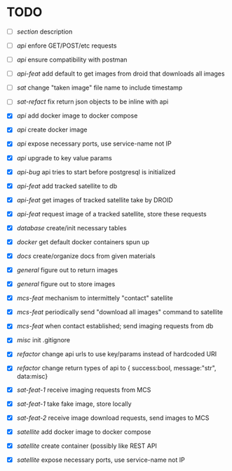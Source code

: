 # TODO

- [ ] *section*    description

- [ ] *api*        enfore GET/POST/etc requests
- [ ] *api*        ensure compatibility with postman
- [ ] *api-feat*   add default to get images from droid that downloads all images
- [ ] *sat*        change "taken image" file name to include timestamp
- [ ] *sat-refact* fix return json objects to be inline with api
- [X] *api*        add docker image to docker compose
- [X] *api*        create docker image
- [X] *api*        expose necessary ports, use service-name not IP
- [X] *api*        upgrade to key value params
- [X] *api-bug*    api tries to start before postgresql is initialized
- [X] *api-feat*   add tracked satellite to db
- [X] *api-feat*   get images of tracked satellite take by DROID
- [X] *api-feat*   request image of a tracked satellite, store these requests
- [X] *database*   create/init necessary tables
- [X] *docker*     get default docker containers spun up
- [X] *docs*       create/organize docs from given materials
- [X] *general*    figure out to return images
- [X] *general*    figure out to store images
- [X] *mcs-feat*   mechanism to intermittely "contact" satellite
- [X] *mcs-feat*   periodically send "download all images" command to satellite
- [X] *mcs-feat*   when contact established; send imaging requests from db
- [X] *misc*       init .gitignore
- [X] *refactor*   change api urls to use key/params instead of hardcoded URI
- [X] *refactor*   change return types of api to { success:bool, message:"str", data:misc}
- [X] *sat-feat-1* receive imaging requests from MCS
- [X] *sat-feat-1* take fake image, store locally
- [X] *sat-feat-2* receive image download requests, send images to MCS
- [X] *satellite*  add docker image to docker compose
- [X] *satellite*  create container (possibly like REST API
- [X] *satellite*  expose necessary ports, use service-name not IP
